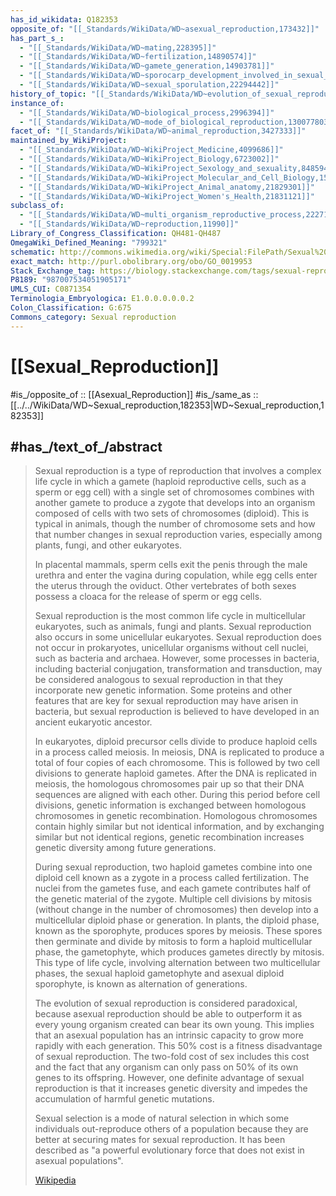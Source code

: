 ```yaml
---
has_id_wikidata: Q182353
opposite_of: "[[_Standards/WikiData/WD~asexual_reproduction,173432]]"
has_part_s_:
  - "[[_Standards/WikiData/WD~mating,228395]]"
  - "[[_Standards/WikiData/WD~fertilization,14890574]]"
  - "[[_Standards/WikiData/WD~gamete_generation,14903781]]"
  - "[[_Standards/WikiData/WD~sporocarp_development_involved_in_sexual_reproduction,22294168]]"
  - "[[_Standards/WikiData/WD~sexual_sporulation,22294442]]"
history_of_topic: "[[_Standards/WikiData/WD~evolution_of_sexual_reproduction,2915088]]"
instance_of:
  - "[[_Standards/WikiData/WD~biological_process,2996394]]"
  - "[[_Standards/WikiData/WD~mode_of_biological_reproduction,130077803]]"
facet_of: "[[_Standards/WikiData/WD~animal_reproduction,3427333]]"
maintained_by_WikiProject:
  - "[[_Standards/WikiData/WD~WikiProject_Medicine,4099686]]"
  - "[[_Standards/WikiData/WD~WikiProject_Biology,6723002]]"
  - "[[_Standards/WikiData/WD~WikiProject_Sexology_and_sexuality,8485943]]"
  - "[[_Standards/WikiData/WD~WikiProject_Molecular_and_Cell_Biology,15884967]]"
  - "[[_Standards/WikiData/WD~WikiProject_Animal_anatomy,21829301]]"
  - "[[_Standards/WikiData/WD~WikiProject_Women's_Health,21831121]]"
subclass_of:
  - "[[_Standards/WikiData/WD~multi_organism_reproductive_process,22271532]]"
  - "[[_Standards/WikiData/WD~reproduction,11990]]"
Library_of_Congress_Classification: QH481-QH487
OmegaWiki_Defined_Meaning: "799321"
schematic: http://commons.wikimedia.org/wiki/Special:FilePath/Sexual%20cycle.svg
exact_match: http://purl.obolibrary.org/obo/GO_0019953
Stack_Exchange_tag: https://biology.stackexchange.com/tags/sexual-reproduction
P8189: "987007534051905171"
UMLS_CUI: C0871354
Terminologia_Embryologica: E1.0.0.0.0.0.2
Colon_Classification: G:675
Commons_category: Sexual reproduction
---
```


# [[Sexual_Reproduction]] 

#is_/opposite_of :: [[Asexual_Reproduction]] 
#is_/same_as :: [[../../WikiData/WD~Sexual_reproduction,182353|WD~Sexual_reproduction,182353]] 

## #has_/text_of_/abstract 

> Sexual reproduction is a type of reproduction that involves a complex life cycle in which a gamete (haploid reproductive cells, such as a sperm or egg cell) with a single set of chromosomes combines with another gamete to produce a zygote that develops into an organism composed of cells with two sets of chromosomes (diploid). This is typical in animals, though the number of chromosome sets and how that number changes in sexual reproduction varies, especially among plants, fungi, and other eukaryotes. 
>
> In placental mammals, sperm cells exit the penis through the male urethra and enter the vagina during copulation, while egg cells enter the uterus through the oviduct. Other vertebrates of both sexes possess a cloaca for the release of sperm or egg cells.
>
> Sexual reproduction is the most common life cycle in multicellular eukaryotes, such as animals, fungi and plants. Sexual reproduction also occurs in some unicellular eukaryotes. Sexual reproduction does not occur in prokaryotes, unicellular organisms without cell nuclei, such as bacteria and archaea. However, some processes in bacteria, including bacterial conjugation, transformation and transduction, may be considered analogous to sexual reproduction in that they incorporate new genetic information. Some proteins and other features that are key for sexual reproduction may have arisen in bacteria, but sexual reproduction is believed to have developed in an ancient eukaryotic ancestor.
>
> In eukaryotes, diploid precursor cells divide to produce haploid cells in a process called meiosis. In meiosis, DNA is replicated to produce a total of four copies of each chromosome. This is followed by two cell divisions to generate haploid gametes. After the DNA is replicated in meiosis, the homologous chromosomes pair up so that their DNA sequences are aligned with each other. During this period before cell divisions, genetic information is exchanged between homologous chromosomes in genetic recombination. Homologous chromosomes contain highly similar but not identical information, and by exchanging similar but not identical regions, genetic recombination increases genetic diversity among future generations.
>
> During sexual reproduction, two haploid gametes combine into one diploid cell known as a zygote in a process called fertilization. The nuclei from the gametes fuse, and each gamete contributes half of the genetic material of the zygote. Multiple cell divisions by mitosis (without change in the number of chromosomes) then develop into a multicellular diploid phase or generation. In plants, the diploid phase, known as the sporophyte, produces spores by meiosis. These spores then germinate and divide by mitosis to form a haploid multicellular phase, the gametophyte, which produces gametes directly by mitosis. This type of life cycle, involving alternation between two multicellular phases, the sexual haploid gametophyte and asexual diploid sporophyte, is known as alternation of generations.
>
> The evolution of sexual reproduction is considered paradoxical, because asexual reproduction should be able to outperform it as every young organism created can bear its own young. This implies that an asexual population has an intrinsic capacity to grow more rapidly with each generation. This 50% cost is a fitness disadvantage of sexual reproduction. The two-fold cost of sex includes this cost and the fact that any organism can only pass on 50% of its own genes to its offspring. However, one definite advantage of sexual reproduction is that it increases genetic diversity and impedes the accumulation of harmful genetic mutations.
>
> Sexual selection is a mode of natural selection in which some individuals out-reproduce others of a population because they are better at securing mates for sexual reproduction. It has been described as "a powerful evolutionary force that does not exist in asexual populations".
>
> [Wikipedia](https://en.wikipedia.org/wiki/Sexual%20reproduction) 

